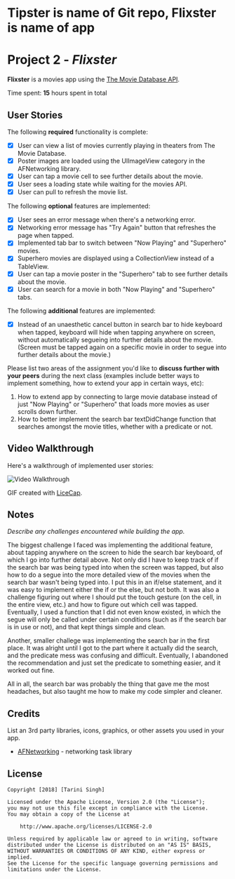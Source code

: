 # Tipster is name of Git repo, Flixster is name of app

# Project 2 - *Flixster*

**Flixster** is a movies app using the [The Movie Database API](http://docs.themoviedb.apiary.io/#).

Time spent: **15** hours spent in total

## User Stories

The following **required** functionality is complete:

- [x] User can view a list of movies currently playing in theaters from The Movie Database.
- [x] Poster images are loaded using the UIImageView category in the AFNetworking library.
- [x] User can tap a movie cell to see further details about the movie.
- [x] User sees a loading state while waiting for the movies API.
- [x] User can pull to refresh the movie list.

The following **optional** features are implemented:

- [x] User sees an error message when there's a networking error. 
- [x] Networking error message has "Try Again" button that refreshes the page when tapped. 
- [x] Implemented tab bar to switch between "Now Playing" and "Superhero" movies.
- [x] Superhero movies are displayed using a CollectionView instead of a TableView.
- [x] User can tap a movie poster in the "Superhero" tab to see further details about the movie. 
- [x] User can search for a movie in both "Now Playing" and "Superhero" tabs. 

The following **additional** features are implemented:

- [x] Instead of an unaesthetic cancel button in search bar to hide keyboard when tapped, keyboard will hide when tapping     anywhere on screen, without automatically segueing into further details about the movie. (Screen must be tapped again on a specific movie in order to segue into further details about the movie.)

Please list two areas of the assignment you'd like to **discuss further with your peers** during the next class (examples include better ways to implement something, how to extend your app in certain ways, etc):

1. How to extend app by connecting to large movie database instead of just "Now Playing" or "Superhero" that loads more movies as user scrolls down further. 
2. How to better implement the search bar textDidChange function that searches amongst the movie titles, whether with a predicate or not. 

## Video Walkthrough

Here's a walkthrough of implemented user stories:

<img src='http://i.imgur.com/link/to/your/gif/file.gif' title='Video Walkthrough' width='' alt='Video Walkthrough' />

GIF created with [LiceCap](http://www.cockos.com/licecap/).

## Notes

*Describe any challenges encountered while building the app.*

The biggest challenge I faced was implementing the additional feature, about tapping anywhere on the screen to hide the search bar keyboard, of which I go into further detail above. Not only did I have to keep track of if the search bar was being typed into when the screen was tapped, but also how to do a segue into the more detailed view of the movies when the search bar wasn't being typed into. I put this in an if/else statement, and it was easy to implement either the if or the else, but not both. It was also a challenge figuring out where I should put the touch gesture (on the cell, in the entire view, etc.) and how to figure out which cell was tapped. Eventually, I used a function that I did not even know existed, in which the segue will only be called under certain conditions (such as if the search bar is in use or not), and that kept things simple and clean. 

Another, smaller challege was implementing the search bar in the first place. It was alright until I got to the part where it actually did the search, and the predicate mess was confusing and difficult. Eventually, I abandoned the recommendation and just set the predicate to something easier, and it worked out fine. 

All in all, the search bar was probably the thing that gave me the most headaches, but also taught me how to make my code simpler and cleaner. 

## Credits

List an 3rd party libraries, icons, graphics, or other assets you used in your app.

- [AFNetworking](https://github.com/AFNetworking/AFNetworking) - networking task library

## License

    Copyright [2018] [Tarini Singh]

    Licensed under the Apache License, Version 2.0 (the "License");
    you may not use this file except in compliance with the License.
    You may obtain a copy of the License at

        http://www.apache.org/licenses/LICENSE-2.0

    Unless required by applicable law or agreed to in writing, software
    distributed under the License is distributed on an "AS IS" BASIS,
    WITHOUT WARRANTIES OR CONDITIONS OF ANY KIND, either express or implied.
    See the License for the specific language governing permissions and
    limitations under the License.
